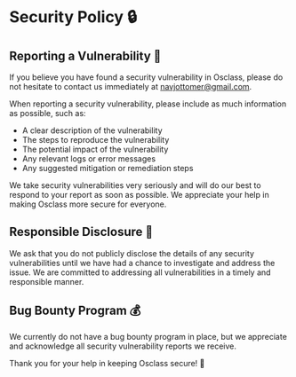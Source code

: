 # Security Policy 🔒

## Reporting a Vulnerability 🚨

If you believe you have found a security vulnerability in Osclass, please do not hesitate to contact us immediately at navjottomer@gmail.com.

When reporting a security vulnerability, please include as much information as possible, such as:

- A clear description of the vulnerability
- The steps to reproduce the vulnerability
- The potential impact of the vulnerability
- Any relevant logs or error messages
- Any suggested mitigation or remediation steps

We take security vulnerabilities very seriously and will do our best to respond to your report as soon as possible. We appreciate your help in making Osclass more secure for everyone.

## Responsible Disclosure 🤝

We ask that you do not publicly disclose the details of any security vulnerabilities until we have had a chance to investigate and address the issue. We are committed to addressing all vulnerabilities in a timely and responsible manner.

## Bug Bounty Program 💰

We currently do not have a bug bounty program in place, but we appreciate and acknowledge all security vulnerability reports we receive.

Thank you for your help in keeping Osclass secure! 🙏
